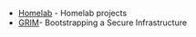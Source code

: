 - [Homelab](https://omussell.github.io/homelab/homelab/) - Homelab projects
- [GRIM](https://omussell.github.io/grim/)- Bootstrapping a Secure Infrastructure
<!--- Ominous: - Control NGINX configurations, similar to NGINX Controller-->
